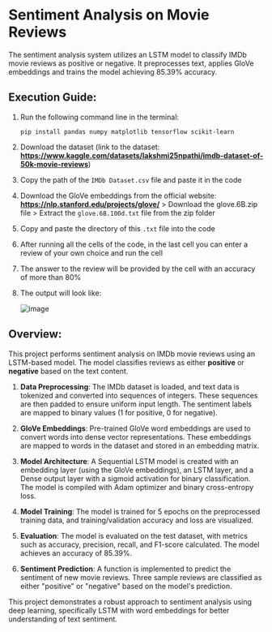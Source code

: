 # Sentiment Analysis on Movie Reviews
The sentiment analysis system utilizes an LSTM model to classify IMDb movie reviews as positive or negative. It preprocesses text, applies GloVe embeddings and trains the model achieving 85.39% accuracy.

## Execution Guide:

1. Run the following command line in the terminal:
     ```
     pip install pandas numpy matplotlib tensorflow scikit-learn
     ```

2. Download the dataset (link to the dataset: **https://www.kaggle.com/datasets/lakshmi25npathi/imdb-dataset-of-50k-movie-reviews**)

3. Copy the path of the `IMDb Dataset.csv` file and paste it in the code

4. Download the GloVe embeddings from the official website: **https://nlp.stanford.edu/projects/glove/** > Download the glove.6B.zip file > Extract the `glove.6B.100d.txt` file from the zip folder

5. Copy and paste the directory of this `.txt` file into the code

6. After running all the cells of the code, in the last cell you can enter a review of your own choice and run the cell

7. The answer to the review will be provided by the cell with an accuracy of more than 80%

8. The output will look like:

   ![image](https://github.com/user-attachments/assets/bf57691c-c80c-4ba7-ba77-ba55f000715e)

## Overview:

This project performs sentiment analysis on IMDb movie reviews using an LSTM-based model. The model classifies reviews as either **positive** or **negative** based on the text content.

1. **Data Preprocessing**: The IMDb dataset is loaded, and text data is tokenized and converted into sequences of integers. These sequences are then padded to ensure uniform input length. The sentiment labels are mapped to binary values (1 for positive, 0 for negative).

2. **GloVe Embeddings**: Pre-trained GloVe word embeddings are used to convert words into dense vector representations. These embeddings are mapped to words in the dataset and stored in an embedding matrix.

3. **Model Architecture**: A Sequential LSTM model is created with an embedding layer (using the GloVe embeddings), an LSTM layer, and a Dense output layer with a sigmoid activation for binary classification. The model is compiled with Adam optimizer and binary cross-entropy loss.

4. **Model Training**: The model is trained for 5 epochs on the preprocessed training data, and training/validation accuracy and loss are visualized.

5. **Evaluation**: The model is evaluated on the test dataset, with metrics such as accuracy, precision, recall, and F1-score calculated. The model achieves an accuracy of 85.39%.

6. **Sentiment Prediction**: A function is implemented to predict the sentiment of new movie reviews. Three sample reviews are classified as either "positive" or "negative" based on the model's prediction.

This project demonstrates a robust approach to sentiment analysis using deep learning, specifically LSTM with word embeddings for better understanding of text sentiment.
